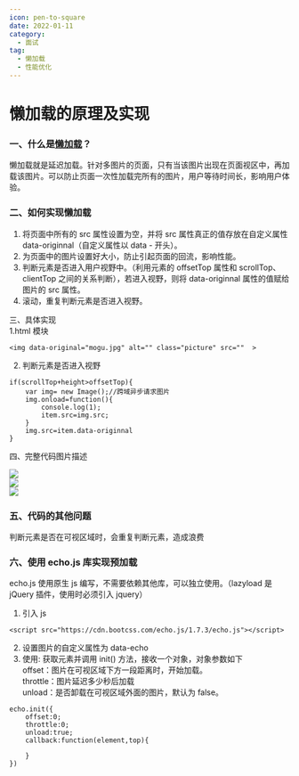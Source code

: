```yaml
---
icon: pen-to-square
date: 2022-01-11
category:
  - 面试
tag:
  - 懒加载
  - 性能优化
---
```

# 懒加载的原理及实现
### 一、什么是[懒加载](https://so.csdn.net/so/search?q=%E6%87%92%E5%8A%A0%E8%BD%BD&spm=1001.2101.3001.7020)？

懒加载就是延迟加载。针对多图片的页面，只有当该图片出现在页面视区中，再加载该图片。可以防止页面一次性加载完所有的图片，用户等待时间长，影响用户体验。

### 二、如何实现懒加载

1. 将页面中所有的 src 属性设置为空，并将 src 属性真正的值存放在自定义属性 data-originnal（自定义属性以 data - 开头）。  
2. 为页面中的图片设置好大小，防止引起页面的回流，影响性能。  
3. 判断元素是否进入用户视野中。（利用元素的 offsetTop 属性和 scrollTop、clientTop 之间的关系判断），若进入视野，则将 data-originnal 属性的值赋给图片的 src 属性。  
4. 滚动，重复判断元素是否进入视野。

三、具体实现  
1.html 模块

```
<img data-original="mogu.jpg" alt="" class="picture" src=""  >
```

2. 判断元素是否进入视野

```
if(scrollTop+height>offsetTop){
	var img= new Image();//跨域异步请求图片
	img.onload=function(){
		console.log(1);
		item.src=img.src;
	}
	img.src=item.data-originnal
}
```

四、完整代码图片描述

![](https://img-blog.csdnimg.cn/20190626184725575.png?x-oss-process=image/watermark,type_ZmFuZ3poZW5naGVpdGk,shadow_10,text_aHR0cHM6Ly9ibG9nLmNzZG4ubmV0L3dlaXhpbl80MzgxNTc1Ng==,size_16,color_FFFFFF,t_70)  
![](https://img-blog.csdnimg.cn/20190626184733631.png?x-oss-process=image/watermark,type_ZmFuZ3poZW5naGVpdGk,shadow_10,text_aHR0cHM6Ly9ibG9nLmNzZG4ubmV0L3dlaXhpbl80MzgxNTc1Ng==,size_16,color_FFFFFF,t_70)  
![](https://img-blog.csdnimg.cn/20190626185802999.png?x-oss-process=image/watermark,type_ZmFuZ3poZW5naGVpdGk,shadow_10,text_aHR0cHM6Ly9ibG9nLmNzZG4ubmV0L3dlaXhpbl80MzgxNTc1Ng==,size_16,color_FFFFFF,t_70)

### 五、代码的其他问题

判断元素是否在可视区域时，会重复判断元素，造成浪费

### 六、使用 echo.js 库实现预加载

echo.js 使用原生 js 编写，不需要依赖其他库，可以独立使用。（lazyload 是 jQuery 插件，使用时必须引入 jquery）  
1. 引入 js

```
<script src="https://cdn.bootcss.com/echo.js/1.7.3/echo.js"></script>
```

2. 设置图片的自定义属性为 data-echo  
3. 使用: 获取元素并调用 init() 方法，接收一个对象，对象参数如下  
offset：图片在可视区域下方一段距离时，开始加载。  
throttle：图片延迟多少秒后加载  
unload：是否卸载在可视区域外面的图片，默认为 false。

```
echo.init({
	offset:0;
	throttle:0;
	unload:true;
	callback:function(element,top){
		
	}
})
```